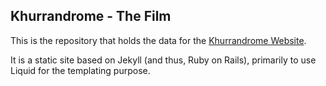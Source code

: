 ## Khurrandrome - The Film ##
This is the repository that holds the data for the [Khurrandrome Website](http://khurrandrome.samsaptak.org/ "Khurrandrome - The Film").

It is a static site based on Jekyll (and thus, Ruby on Rails), primarily to use Liquid for the templating purpose.